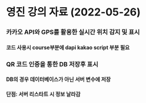 # 영진 강의 자료 (2022-05-26)

### 카카오 API와 GPS를 활용한 실시간 위치 감지 및 표시

#### 코드 사용시 course부분에 dapi kakao script 부분 필요

### QR 코드 인증을 통한 DB 저장후 표시

#### DB의 경우 데이터베이스가 아닌 서버 변수에 저장
#### 단점: 서버 리스타트 시 정보 날라감
